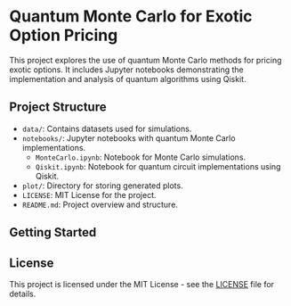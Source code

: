 # Quantum Monte Carlo for Exotic Option Pricing

This project explores the use of quantum Monte Carlo methods for pricing exotic options. It includes Jupyter notebooks demonstrating the implementation and analysis of quantum algorithms using Qiskit.

## Project Structure

- `data/`: Contains datasets used for simulations.
- `notebooks/`: Jupyter notebooks with quantum Monte Carlo implementations.
  - `MonteCarlo.ipynb`: Notebook for Monte Carlo simulations.
  - `Qiskit.ipynb`: Notebook for quantum circuit implementations using Qiskit.
- `plot/`: Directory for storing generated plots.
- `LICENSE`: MIT License for the project.
- `README.md`: Project overview and structure.

## Getting Started

## License

This project is licensed under the MIT License - see the [LICENSE](LICENSE) file for details.